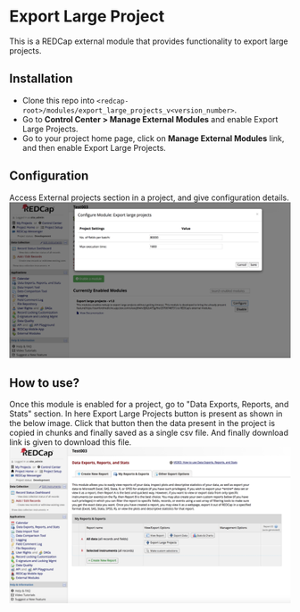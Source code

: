# Export Large Project
This is a REDCap external module that provides functionality to export large projects.

## Installation
- Clone this repo into `<redcap-root>/modules/export_large_projects_v<version_number>`.
- Go to **Control Center > Manage External Modules** and enable Export Large Projects.
- Go to your project home page, click on **Manage External Modules** link, and then enable Export Large Projects.

## Configuration
Access External projects section in a project, and give configuration details.
![Config form](images/configuration.png)

## How to use?
Once this module is enabled for a project, go to "Data Exports, Reports, and Stats" section. In here Export Large Projects button is present as shown in the below image.
Click that button then the data present in the project is copied in chunks and finally saved as a single csv file. And finally download link is given to download this file.
![Export Large Projects button](images/export_large_project_button.png)
